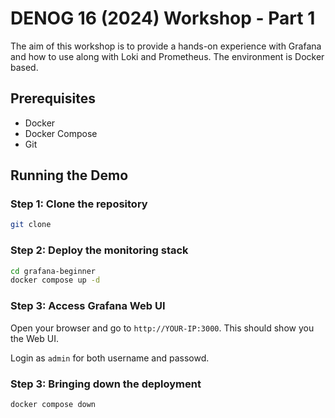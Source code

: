 # DENOG 16 (2024) Workshop - Part 1


The aim of this workshop is to provide a hands-on experience with Grafana and how to use along with Loki and Prometheus. The environment is Docker based.

## Prerequisites
- Docker
- Docker Compose
- Git

## Running the Demo

### Step 1: Clone the repository
```bash
git clone 
```

### Step 2: Deploy the monitoring stack
```bash
cd grafana-beginner
docker compose up -d
```

### Step 3: Access Grafana Web UI
Open your browser and go to `http://YOUR-IP:3000`. This should show you the Web UI. 

Login as `admin` for both username and passowd.


### Step 3: Bringing down the deployment

```bash
docker compose down
```
